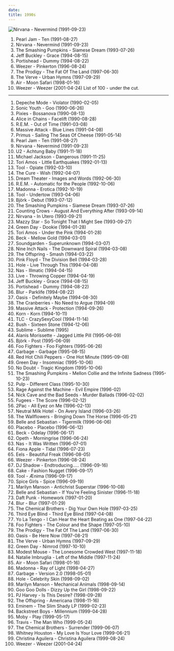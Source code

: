 ```yaml
---
date: 
title: 1990s
---
```

![Nirvana - Nevermind (1991-09-23)](http://coverartarchive.org/release/f7930de3-081a-452a-bafe-f7285a2abb6d/19956995827-500.jpg "Nirvana - Nevermind (1991-09-23)")
1. <span title="#grunge #rock">Pearl Jam - Ten (1991-08-27)</span>
2. <span title="#grunge #rock">Nirvana - Nevermind (1991-09-23)</span>
3. <span title="#90_s #alternative #rock #alternative_rock #1993 #grunge">The Smashing Pumpkins - Siamese Dream (1993-07-26)</span>
4. <span title="#singer_songwriter #90_s #1994 #rock">Jeff Buckley - Grace (1994-08-15)</span>
5. <span title="#trip_hop">Portishead - Dummy (1994-08-22)</span>
6. <span title="#alternative_rock #1996 #90_s #rock #power_pop #emo">Weezer - Pinkerton (1996-08-24)</span>
7. <span title="#electronic #big_beat #techno">The Prodigy - The Fat Of The Land (1997-06-30)</span>
8. <span title="#britpop #rock #90_s">The Verve - Urban Hymns (1997-09-29)</span>
9. <span title="#electronic #chillout #electronica">Air - Moon Safari (1998-01-16)</span>
10. <span title="#rock #alternative_rock #weezer #alternative #90_s">Weezer - Weezer (2001-04-24)</span>
List of 100 - under the cut.
<!-- more -->
-----
1. <span title="#synthpop #new_wave #90_s #electronic #1990">Depeche Mode - Violator (1990-02-05)</span>
2. <span title="#90_s #1990 #noise">Sonic Youth - Goo (1990-06-26)</span>
3. <span title="#alternative_rock #1990 #indie_rock #alternative #90_s">Pixies - Bossanova (1990-08-13)</span>
4. <span title="#grunge">Alice in Chains - Facelift (1990-08-28)</span>
5. <span title="#1991 #90_s #alternative_rock #rock">R.E.M. - Out of Time (1991-03-08)</span>
6. <span title="#trip_hop">Massive Attack - Blue Lines (1991-04-08)</span>
7. <span title="#alternative_rock #funk_metal #rock #funk #90_s #alternative_metal #primus #alternative">Primus - Sailing The Seas Of Cheese (1991-05-14)</span>
8. <span title="#grunge #rock">Pearl Jam - Ten (1991-08-27)</span>
9. <span title="#grunge #rock">Nirvana - Nevermind (1991-09-23)</span>
10. <span title="#rock #90_s">U2 - Achtung Baby (1991-11-18)</span>
11. <span title="#pop #90_s #michael_jackson">Michael Jackson - Dangerous (1991-11-25)</span>
12. <span title="#alternative #piano #female_vocalists #90_s #singer_songwriter #1992">Tori Amos - Little Earthquakes (1992-01-13)</span>
13. <span title="#progressive_metal #alternative_metal #progressive_rock #1992 #rock">Tool - Opiate (1992-03-10)</span>
14. <span title="#1992 #90_s #alternative #rock #alternative_rock">The Cure - Wish (1992-04-07)</span>
15. <span title="#progressive_metal">Dream Theater - Images and Words (1992-06-30)</span>
16. <span title="#90_s #alternative_rock #rock #1992">R.E.M. - Automatic for the People (1992-10-06)</span>
17. <span title="#pop #90_s #sexy">Madonna - Erotica (1992-10-19)</span>
18. <span title="#progressive_metal #alternative_metal">Tool - Undertow (1993-04-06)</span>
19. <span title="#electronic #alternative #1993 #90_s">Björk - Debut (1993-07-12)</span>
20. <span title="#90_s #alternative #rock #alternative_rock #1993 #grunge">The Smashing Pumpkins - Siamese Dream (1993-07-26)</span>
21. <span title="#rock #90_s">Counting Crows - August And Everything After (1993-09-14)</span>
22. <span title="#grunge">Nirvana - In Utero (1993-09-21)</span>
23. <span title="#dream_pop #female_vocalists #1993 #alternative #90_s">Mazzy Star - So Tonight That I Might See (1993-09-27)</span>
24. <span title="#punk_rock #punk #90_s #rock">Green Day - Dookie (1994-01-28)</span>
25. <span title="#piano #alternative #90_s #1994 #singer_songwriter">Tori Amos - Under the Pink (1994-01-28)</span>
26. <span title="#alternative #1994 #90_s #experimental #rock">Beck - Mellow Gold (1994-03-01)</span>
27. <span title="#grunge">Soundgarden - Superunknown (1994-03-07)</span>
28. <span title="#industrial #industrial_rock">Nine Inch Nails - The Downward Spiral (1994-03-08)</span>
29. <span title="#punk_rock #punk">The Offspring - Smash (1994-03-22)</span>
30. <span title="#progressive_rock">Pink Floyd - The Division Bell (1994-03-28)</span>
31. <span title="#grunge #90_s #alternative_rock">Hole - Live Through This (1994-04-08)</span>
32. <span title="#hip_hop #rap #hip_hop">Nas - Illmatic (1994-04-15)</span>
33. <span title="#rock #alternative_rock #90_s #alternative">Live - Throwing Copper (1994-04-19)</span>
34. <span title="#singer_songwriter #90_s #1994 #rock">Jeff Buckley - Grace (1994-08-15)</span>
35. <span title="#trip_hop">Portishead - Dummy (1994-08-22)</span>
36. <span title="#britpop">Blur - Parklife (1994-08-22)</span>
37. <span title="#britpop #rock #90_s">Oasis - Definitely Maybe (1994-08-30)</span>
38. <span title="#90_s #rock #alternative #female_vocalists">The Cranberries - No Need to Argue (1994-09)</span>
39. <span title="#trip_hop">Massive Attack - Protection (1994-09-26)</span>
40. <span title="#nu_metal">Korn - Korn (1994-10-11)</span>
41. <span title="#rnb #90_s #1994 #pop">TLC - CrazySexyCool (1994-11-14)</span>
42. <span title="#90_s #rock #alternative #grunge #alternative_rock">Bush - Sixteen Stone (1994-12-06)</span>
43. <span title="#ska #rock">Sublime - Sublime (1995)</span>
44. <span title="#90_s #rock #female_vocalists #alternative">Alanis Morissette - Jagged Little Pill (1995-06-09)</span>
45. <span title="#electronic #alternative #1995 #90_s #female_vocalists">Björk - Post (1995-06-09)</span>
46. <span title="#rock #grunge #alternative_rock #post_grunge #90_s #1995 #alternative">Foo Fighters - Foo Fighters (1995-06-26)</span>
47. <span title="#rock #90_s #alternative #alternative_rock #garbage">Garbage - Garbage (1995-08-15)</span>
48. <span title="#alternative_rock #rock #90_s #1995 #funk #funk_rock">Red Hot Chili Peppers - One Hot Minute (1995-09-08)</span>
49. <span title="#punk_rock #punk">Green Day - Insomniac (1995-10-06)</span>
50. <span title="#90_s #ska #rock">No Doubt - Tragic Kingdom (1995-10-06)</span>
51. <span title="#alternative_rock #90_s #1995 #rock">The Smashing Pumpkins - Mellon Collie and the Infinite Sadness (1995-10-23)</span>
52. <span title="#britpop #1995">Pulp - Different Class (1995-10-30)</span>
53. <span title="#rock #alternative #90_s #1996 #alternative_rock #hard_rock">Rage Against the Machine - Evil Empire (1996-02)</span>
54. <span title="#1996 #90_s">Nick Cave and the Bad Seeds - Murder Ballads (1996-02-02)</span>
55. <span title="#hip_hop #90_s #hip_hop #rap">Fugees - The Score (1996-02-12)</span>
56. <span title="#gangsta_rap #hip_hop #2_pac #rap #west_coast">2Pac - All Eyez on Me (1996-02-13)</span>
57. <span title="#indie #indie_rock #1996 #lo_fi">Neutral Milk Hotel - On Avery Island (1996-03-26)</span>
58. <span title="#90_s #1996 #rock #alternative">The Wallflowers - Bringing Down The Horse (1996-05-21)</span>
59. <span title="#indie #1996 #indie_pop">Belle and Sebastian - Tigermilk (1996-06-06)</span>
60. <span title="#alternative_rock #alternative #rock">Placebo - Placebo (1996-06-12)</span>
61. <span title="#alternative #90_s #1996 #rock">Beck - Odelay (1996-06-17)</span>
62. <span title="#progressive_death_metal #progressive_metal">Opeth - Morningrise (1996-06-24)</span>
63. <span title="#rap #hip_hop #hip_hop #east_coast_rap #nas">Nas - It Was Written (1996-07-01)</span>
64. <span title="#female_vocalists #alternative #singer_songwriter">Fiona Apple - Tidal (1996-07-23)</span>
65. <span title="#1996 #alternative #rock #alternative_rock #indie_rock #90_s">Eels - Beautiful Freak (1996-08-05)</span>
66. <span title="#alternative_rock #1996 #90_s #rock #power_pop #emo">Weezer - Pinkerton (1996-08-24)</span>
67. <span title="#1996 #electronic #hip_hop #trip_hop #90_s">DJ Shadow - Endtroducing..... (1996-09-16)</span>
68. <span title="#rock #alternative #90_s #cake #alternative_rock #1996 #indie">Cake - Fashion Nugget (1996-09-17)</span>
69. <span title="#progressive_metal #progressive_rock #metal">Tool - Ænima (1996-09-17)</span>
70. <span title="#pop #90_s">Spice Girls - Spice (1996-09-19)</span>
71. <span title="#industrial_metal #industrial #metal">Marilyn Manson - Antichrist Superstar (1996-10-08)</span>
72. <span title="#indie_pop #1996 #indie">Belle and Sebastian - If You're Feeling Sinister (1996-11-18)</span>
73. <span title="#electronic #house">Daft Punk - Homework (1997-01-20)</span>
74. <span title="#britpop #1997 #90_s #rock #alternative_rock">Blur - Blur (1997-01-29)</span>
75. <span title="#electronic #big_beat #1997 #electronica">The Chemical Brothers - Dig Your Own Hole (1997-03-25)</span>
76. <span title="#90_s #rock #alternative #alternative_rock">Third Eye Blind - Third Eye Blind (1997-04-08)</span>
77. <span title="#1997 #indie_rock #90_s">Yo La Tengo - I Can Hear the Heart Beating as One (1997-04-22)</span>
78. <span title="#rock #alternative_rock #90_s">Foo Fighters - The Colour and the Shape (1997-05-10)</span>
79. <span title="#electronic #big_beat #techno">The Prodigy - The Fat Of The Land (1997-06-30)</span>
80. <span title="#britpop #rock">Oasis - Be Here Now (1997-08-21)</span>
81. <span title="#britpop #rock #90_s">The Verve - Urban Hymns (1997-09-29)</span>
82. <span title="#punk_rock #pop_punk #punk">Green Day - Nimrod (1997-10-10)</span>
83. <span title="#indie_rock #1997">Modest Mouse - The Lonesome Crowded West (1997-11-18)</span>
84. <span title="#pop #female_vocalists">Natalie Imbruglia - Left of the Middle (1997-11-24)</span>
85. <span title="#electronic #chillout #electronica">Air - Moon Safari (1998-01-16)</span>
86. <span title="#pop #electronic #dance #90_s #madonna">Madonna - Ray of Light (1998-04-27)</span>
87. <span title="#90_s #rock #alternative #alternative_rock">Garbage - Version 2.0 (1998-05-01)</span>
88. <span title="#90_s #grunge #rock #alternative_rock">Hole - Celebrity Skin (1998-09-02)</span>
89. <span title="#industrial_rock #industrial_metal #industrial #glam_rock #metal">Marilyn Manson - Mechanical Animals (1998-09-14)</span>
90. <span title="#rock #alternative_rock #90_s">Goo Goo Dolls - Dizzy Up the Girl (1998-09-22)</span>
91. <span title="#alternative #female_vocalists #1998 #90_s">PJ Harvey - Is This Desire? (1998-09-28)</span>
92. <span title="#punk_rock #punk">The Offspring - Americana (1998-11-16)</span>
93. <span title="#rap #eminem #hip_hop">Eminem - The Slim Shady LP (1999-02-23)</span>
94. <span title="#pop #90_s">Backstreet Boys - Millennium (1999-04-28)</span>
95. <span title="#electronic #chillout #electronica">Moby - Play (1999-05-17)</span>
96. <span title="#britpop #1999">Travis - The Man Who (1999-05-24)</span>
97. <span title="#electronic #big_beat #electronica">The Chemical Brothers - Surrender (1999-06-07)</span>
98. <span title="#90_s #soul #rnb #pop #female_vocalists #whitney_houston">Whitney Houston - My Love Is Your Love (1999-06-21)</span>
99. <span title="#pop #90_s #christina_aguilera #female_vocalists">Christina Aguilera - Christina Aguilera (1999-08-24)</span>
100. <span title="#rock #alternative_rock #weezer #alternative #90_s">Weezer - Weezer (2001-04-24)</span>
